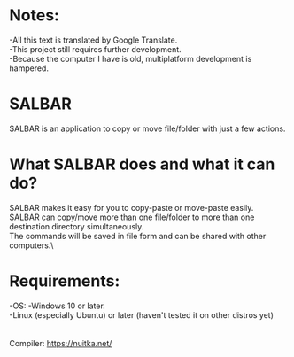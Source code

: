 # Notes:
-All this text is translated by Google Translate.\
-This project still requires further development.\
-Because the computer I have is old, multiplatform development is hampered.

# SALBAR
SALBAR is an application to copy or move file/folder with just a few actions.

# What SALBAR does and what it can do?
SALBAR makes it easy for you to copy-paste or move-paste easily.\
SALBAR can copy/move more than one file/folder to more than one destination directory simultaneously.\
The commands will be saved in file form and can be shared with other computers.\

# Requirements:
-OS: -Windows 10 or later.\
     -Linux (especially Ubuntu) or later (haven't tested it on other distros yet)
\
\
\
Compiler: <https://nuitka.net/>
